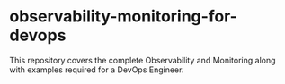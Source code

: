 # observability-monitoring-for-devops
This repository covers the complete Observability and Monitoring along with examples required for a DevOps Engineer.
